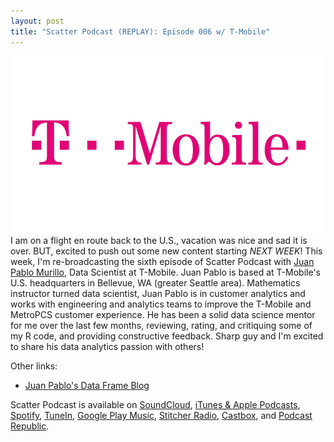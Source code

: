 ```yaml
---
layout: post
title: "Scatter Podcast (REPLAY): Episode 006 w/ T-Mobile"
---
```

[![](https://raw.githubusercontent.com/JavOrraca/Home/gh-pages/assets/img/T-Mobile_Logo.jpg)](https://soundcloud.com/scatterpodcast/episode-006)
<br>
I am on a flight en route back to the U.S., vacation was nice and sad it is over. BUT, excited to push out some new content starting _NEXT WEEK_! This week, I'm re-broadcasting the sixth episode of Scatter Podcast with [Juan Pablo Murillo](https://www.linkedin.com/in/juanpablomurillo/), Data Scientist at T-Mobile. Juan Pablo is based at T-Mobile's U.S. headquarters in Bellevue, WA (greater Seattle area). Mathematics instructor turned data scientist, Juan Pablo is in customer analytics and works with engineering and analytics teams to improve the T-Mobile and MetroPCS customer experience. He has been a solid data science mentor for me over the last few months, reviewing, rating, and critiquing some of my R code, and providing constructive feedback. Sharp guy and I'm excited to share his data analytics passion with others!

Other links:
* [Juan Pablo's Data Frame Blog](http://dataframeblog.com/)

Scatter Podcast is available on [SoundCloud](https://soundcloud.com/scatterpodcast), [iTunes & Apple Podcasts](https://podcasts.apple.com/us/podcast/scatter-podcast/id1458544194), [Spotify](https://open.spotify.com/show/64UpJwByrdsrLSYObuEeHx?si=n_UlBzrYQv6ptBjeXfSOsw), [TuneIn](https://tunein.com/podcasts/Business--Economics-Podcasts/Scatter-Podcast-p1216105/), [Google Play Music](https://playmusic.app.goo.gl/?ibi=com.google.PlayMusic&isi=691797987&ius=googleplaymusic&apn=com.google.android.music&link=https://play.google.com/music/m/Iqayzaqkmvhu5op3yehzbj5bus4?t%3DScatter_Podcast%26pcampaignid%3DMKT-na-all-co-pr-mu-pod-16), [Stitcher Radio](https://www.stitcher.com/podcast/scatter-podcast/httpssoundcloudcomscatterpodcast), [Castbox](https://castbox.fm/channel/id2083174), and [Podcast Republic](https://www.podcastrepublic.net/podcast/1458544194).